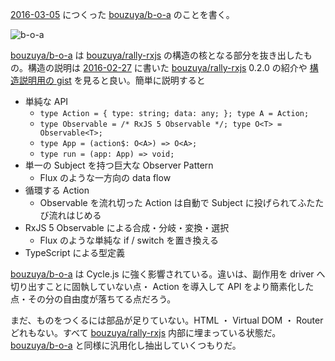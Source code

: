 [2016-03-05][] につくった [bouzuya/b-o-a][] のことを書く。

![b-o-a](https://cloud.githubusercontent.com/assets/1221346/13554535/a97537aa-e3ed-11e5-8897-480f0c76c9c5.png)

[bouzuya/b-o-a][] は [bouzuya/rally-rxjs][] の構造の核となる部分を抜き出したもの。構造の説明は [2016-02-27][] に書いた [bouzuya/rally-rxjs][] 0.2.0 の紹介や [構造説明用の gist](https://gist.github.com/bouzuya/fe773f236414f20237e9) を見ると良い。簡単に説明すると

- 単純な API
    - `type Action = { type: string; data: any; }; type A = Action;`
    - `type Observable = /* RxJS 5 Observable */; type O<T> = Observable<T>;`
    - `type App = (action$: O<A>) => O<A>;`
    - `type run = (app: App) => void;`
- 単一の Subject を持つ巨大な Observer Pattern
    - Flux のような一方向の data flow
- 循環する Action
    - Observable を流れ切った Action は自動で Subject に投げられてふたたび流れはじめる
- RxJS 5 Observable による合成・分岐・変換・選択
    - Flux のような単純な if / switch を置き換える
- TypeScript による型定義

[bouzuya/b-o-a][] は Cycle.js に強く影響されている。違いは、副作用を driver へ切り出すことに固執していない点・ Action を導入して API をより簡素化した点・その分の自由度が落ちてる点だろう。

まだ、ものをつくるには部品が足りていない。HTML ・ Virtual DOM ・ Router どれもない。すべて [bouzuya/rally-rxjs][] 内部に埋まっている状態だ。[bouzuya/b-o-a][] と同様に汎用化し抽出していくつもりだ。

[2016-02-27]: https://blog.bouzuya.net/2016/02/27/
[2016-03-05]: https://blog.bouzuya.net/2016/03/05/
[bouzuya/b-o-a]: https://github.com/bouzuya/b-o-a
[bouzuya/rally-rxjs]: https://github.com/bouzuya/rally-rxjs
